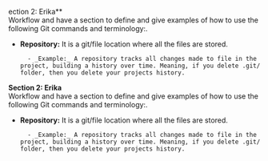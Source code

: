 ection 2: Erika**
<br>
Workflow and have a section to define and give examples of how to use the following Git commands and terminology:.

- **Repository:** It is a git/file location where all the files are stored.

        - _Example:_ A repository tracks all changes made to file in the project, building a history over time. Meaning, if you delete .git/ folder, then you delete your projects history.
**Section 2: Erika**
<br>
Workflow and have a section to define and give examples of how to use the following Git commands and terminology:.

- **Repository:** It is a git/file location where all the files are stored.

        - _Example:_ A repository tracks all changes made to file in the project, building a history over time. Meaning, if you delete .git/ folder, then you delete your projects history.

